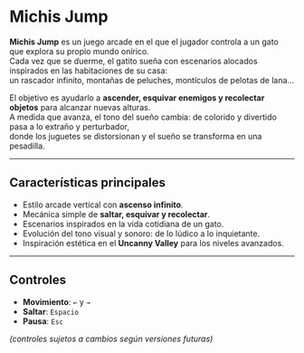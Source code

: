 # Michis Jump

**Michis Jump** es un juego arcade en el que el jugador controla a un gato que explora su propio mundo onírico.  
Cada vez que se duerme, el gatito sueña con escenarios alocados inspirados en las habitaciones de su casa:  
un rascador infinito, montañas de peluches, montículos de pelotas de lana...  

El objetivo es ayudarlo a **ascender, esquivar enemigos y recolectar objetos** para alcanzar nuevas alturas.  
A medida que avanza, el tono del sueño cambia: de colorido y divertido pasa a lo extraño y perturbador,  
donde los juguetes se distorsionan y el sueño se transforma en una pesadilla.

---

## Características principales
- Estilo arcade vertical con **ascenso infinito**.
- Mecánica simple de **saltar, esquivar y recolectar**.
- Escenarios inspirados en la vida cotidiana de un gato.
- Evolución del tono visual y sonoro: de lo lúdico a lo inquietante.
- Inspiración estética en el **Uncanny Valley** para los niveles avanzados.

---

## Controles
- **Movimiento**: `←` y `→`  
- **Saltar**: `Espacio`  
- **Pausa**: `Esc`

*(controles sujetos a cambios según versiones futuras)*

